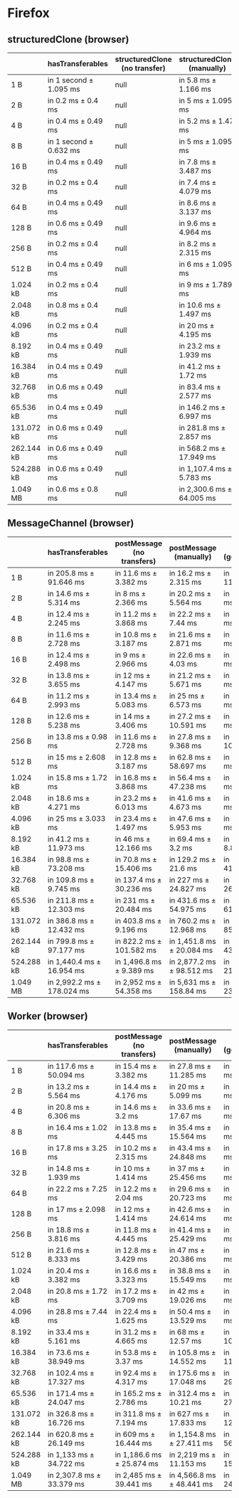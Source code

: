 # Firefox

## structuredClone (browser)

|            | hasTransferables       | structuredClone (no transfer) | structuredClone (manually) | structuredClone (getTransferables) | structuredClone (getTransferable*) |
| ---------- | ---------------------- | ----------------------------- | -------------------------- | ---------------------------------- | ---------------------------------- |
| 1 B        | in 1 second ± 1.095 ms | null                          | in 5.8 ms ± 1.166 ms       | in 6.8 ms ± 1.72 ms                | in 5.4 ms ± 0.49 ms                |
| 2 B        | in 0.2 ms ± 0.4 ms     | null                          | in 5 ms ± 1.095 ms         | in 6.2 ms ± 2.04 ms                | in 6.6 ms ± 2.417 ms               |
| 4 B        | in 0.4 ms ± 0.49 ms    | null                          | in 5.2 ms ± 1.47 ms        | in 5.6 ms ± 2.245 ms               | in 8.6 ms ± 5.238 ms               |
| 8 B        | in 1 second ± 0.632 ms | null                          | in 5 ms ± 1.095 ms         | in 5.8 ms ± 1.166 ms               | in 10 ms ± 4.858 ms                |
| 16 B       | in 0.4 ms ± 0.49 ms    | null                          | in 7.8 ms ± 3.487 ms       | in 7 ms ± 2.28 ms                  | in 9 ms ± 2.966 ms                 |
| 32 B       | in 0.2 ms ± 0.4 ms     | null                          | in 7.4 ms ± 4.079 ms       | in 11.2 ms ± 5.269 ms              | in 11 ms ± 3.347 ms                |
| 64 B       | in 0.4 ms ± 0.49 ms    | null                          | in 8.6 ms ± 3.137 ms       | in 9.4 ms ± 2.8 ms                 | in 11.4 ms ± 3.007 ms              |
| 128 B      | in 0.6 ms ± 0.49 ms    | null                          | in 9.6 ms ± 4.964 ms       | in 10 ms ± 3.225 ms                | in 13.8 ms ± 7.679 ms              |
| 256 B      | in 0.2 ms ± 0.4 ms     | null                          | in 8.2 ms ± 2.315 ms       | in 11 ms ± 2 ms                    | in 11 ms ± 2.098 ms                |
| 512 B      | in 0.4 ms ± 0.49 ms    | null                          | in 6 ms ± 1.095 ms         | in 20.6 ms ± 2.871 ms              | in 15.6 ms ± 1.2 ms                |
| 1.024 kB   | in 0.2 ms ± 0.4 ms     | null                          | in 9 ms ± 1.789 ms         | in 24.6 ms ± 2.577 ms              | in 22.8 ms ± 2.135 ms              |
| 2.048 kB   | in 0.8 ms ± 0.4 ms     | null                          | in 10.6 ms ± 1.497 ms      | in 39.6 ms ± 2.577 ms              | in 40.4 ms ± 5.463 ms              |
| 4.096 kB   | in 0.2 ms ± 0.4 ms     | null                          | in 20 ms ± 4.195 ms        | in 71.6 ms ± 7.338 ms              | in 68.8 ms ± 2.227 ms              |
| 8.192 kB   | in 0.4 ms ± 0.49 ms    | null                          | in 23.2 ms ± 1.939 ms      | in 131 ms ± 5.692 ms               | in 131.4 ms ± 2.577 ms             |
| 16.384 kB  | in 0.4 ms ± 0.49 ms    | null                          | in 41.2 ms ± 1.72 ms       | in 251.2 ms ± 2.993 ms             | in 254.6 ms ± 2.728 ms             |
| 32.768 kB  | in 0.6 ms ± 0.49 ms    | null                          | in 83.4 ms ± 2.577 ms      | in 495.8 ms ± 2.638 ms             | in 503 ms ± 2.608 ms               |
| 65.536 kB  | in 0.4 ms ± 0.49 ms    | null                          | in 146.2 ms ± 6.997 ms     | in 991.6 ms ± 4.409 ms             | in 1,004.6 ms ± 13.749 ms          |
| 131.072 kB | in 0.6 ms ± 0.49 ms    | null                          | in 281.8 ms ± 2.857 ms     | in 1,965.8 ms ± 2.926 ms           | in 1,990 ms ± 5.657 ms             |
| 262.144 kB | in 0.6 ms ± 0.49 ms    | null                          | in 568.2 ms ± 17.949 ms    | in 3,929 ms ± 18.044 ms            | in 3,976.2 ms ± 9.516 ms           |
| 524.288 kB | in 0.6 ms ± 0.49 ms    | null                          | in 1,107.4 ms ± 5.783 ms   | in 7,849 ms ± 51.233 ms            | in 7,911.8 ms ± 13.659 ms          |
| 1.049 MB   | in 0.6 ms ± 0.8 ms     | null                          | in 2,300.6 ms ± 64.005 ms  | in 15,731 ms ± 67.016 ms           | in 15,791.6 ms ± 14.527 ms         |

## MessageChannel (browser)

|            | hasTransferables           | postMessage (no transfers) | postMessage (manually)    | postMessage (getTransferable*) | postMessage (getTransferables) |
| ---------- | -------------------------- | -------------------------- | ------------------------- | ------------------------------ | ------------------------------ |
| 1 B        | in 205.8 ms ± 91.646 ms    | in 11.6 ms ± 3.382 ms      | in 16.2 ms ± 2.315 ms     | in 272 ms ± 11.045 ms          | in 267.6 ms ± 7.003 ms         |
| 2 B        | in 14.6 ms ± 5.314 ms      | in 8 ms ± 2.366 ms         | in 20.2 ms ± 5.564 ms     | in 24 ms ± 3.033 ms            | in 29.4 ms ± 9.478 ms          |
| 4 B        | in 12.4 ms ± 2.245 ms      | in 11.2 ms ± 3.868 ms      | in 22.2 ms ± 7.44 ms      | in 24 ms ± 3.162 ms            | in 31.6 ms ± 6.344 ms          |
| 8 B        | in 11.6 ms ± 2.728 ms      | in 10.8 ms ± 3.187 ms      | in 21.6 ms ± 2.871 ms     | in 21.4 ms ± 4.409 ms          | in 28.4 ms ± 5.535 ms          |
| 16 B       | in 12.4 ms ± 2.498 ms      | in 9 ms ± 2.966 ms         | in 22.6 ms ± 4.03 ms      | in 26 ms ± 5.727 ms            | in 26.8 ms ± 3.544 ms          |
| 32 B       | in 13.8 ms ± 3.655 ms      | in 12 ms ± 4.147 ms        | in 21.2 ms ± 5.671 ms     | in 24.8 ms ± 5.706 ms          | in 24.2 ms ± 2.315 ms          |
| 64 B       | in 11.2 ms ± 2.993 ms      | in 13.4 ms ± 5.083 ms      | in 25 ms ± 6.573 ms       | in 25 ms ± 5.831 ms            | in 23.4 ms ± 2.245 ms          |
| 128 B      | in 12.6 ms ± 5.238 ms      | in 14 ms ± 3.406 ms        | in 27.2 ms ± 10.591 ms    | in 23.2 ms ± 1.166 ms          | in 27 ms ± 4.733 ms            |
| 256 B      | in 13.8 ms ± 0.98 ms       | in 11.6 ms ± 2.728 ms      | in 27.8 ms ± 9.368 ms     | in 35.6 ms ± 10.288 ms         | in 30.4 ms ± 4.841 ms          |
| 512 B      | in 15 ms ± 2.608 ms        | in 12.8 ms ± 3.187 ms      | in 62.8 ms ± 58.697 ms    | in 36 ms ± 9.839 ms            | in 48.6 ms ± 15.705 ms         |
| 1.024 kB   | in 15.8 ms ± 1.72 ms       | in 16.8 ms ± 3.868 ms      | in 56.4 ms ± 47.238 ms    | in 44 ms ± 5.099 ms            | in 46.8 ms ± 4.118 ms          |
| 2.048 kB   | in 18.6 ms ± 4.271 ms      | in 23.2 ms ± 6.013 ms      | in 41.6 ms ± 4.673 ms     | in 64.8 ms ± 3.059 ms          | in 74 ms ± 14.381 ms           |
| 4.096 kB   | in 25 ms ± 3.033 ms        | in 23.4 ms ± 1.497 ms      | in 47.6 ms ± 5.953 ms     | in 105.6 ms ± 9.81 ms          | in 117 ms ± 7.127 ms           |
| 8.192 kB   | in 41.2 ms ± 11.973 ms     | in 46 ms ± 12.166 ms       | in 69.4 ms ± 3.2 ms       | in 185.6 ms ± 8.845 ms         | in 187.8 ms ± 9.411 ms         |
| 16.384 kB  | in 98.8 ms ± 73.208 ms     | in 70.8 ms ± 15.406 ms     | in 129.2 ms ± 21.6 ms     | in 353.6 ms ± 41.601 ms        | in 336.8 ms ± 3.311 ms         |
| 32.768 kB  | in 109.8 ms ± 9.745 ms     | in 137.4 ms ± 30.236 ms    | in 227 ms ± 24.827 ms     | in 649 ms ± 26.743 ms          | in 646.6 ms ± 12.208 ms        |
| 65.536 kB  | in 211.8 ms ± 12.303 ms    | in 231 ms ± 20.484 ms      | in 431.6 ms ± 54.975 ms   | in 1,280.2 ms ± 61.144 ms      | in 1,373.4 ms ± 171.097 ms     |
| 131.072 kB | in 386.8 ms ± 12.432 ms    | in 403.8 ms ± 9.196 ms     | in 760.2 ms ± 12.968 ms   | in 2,502.4 ms ± 85.287 ms      | in 2,461.8 ms ± 23.198 ms      |
| 262.144 kB | in 799.8 ms ± 97.177 ms    | in 822.2 ms ± 101.582 ms   | in 1,451.8 ms ± 20.084 ms | in 4,856.4 ms ± 43.761 ms      | in 4,885.6 ms ± 28.09 ms       |
| 524.288 kB | in 1,440.4 ms ± 16.954 ms  | in 1,496.8 ms ± 9.389 ms   | in 2,877.2 ms ± 98.512 ms | in 9,771.8 ms ± 215.206 ms     | in 9,727.4 ms ± 138.301 ms     |
| 1.049 MB   | in 2,992.2 ms ± 178.024 ms | in 2,952 ms ± 54.358 ms    | in 5,631 ms ± 158.84 ms   | in 19,200.8 ms ± 231.824 ms    | in 19,336.8 ms ± 195.266 ms    |

## Worker (browser)

|            | hasTransferables          | postMessage (no transfers) | postMessage (manually)    | postMessage (getTransferable*) | postMessage (getTransferables) |
| ---------- | ------------------------- | -------------------------- | ------------------------- | ------------------------------ | ------------------------------ |
| 1 B        | in 117.6 ms ± 50.094 ms   | in 15.4 ms ± 3.382 ms      | in 27.8 ms ± 11.285 ms    | in 23.4 ms ± 4.224 ms          | in 23.2 ms ± 2.04 ms           |
| 2 B        | in 13.2 ms ± 5.564 ms     | in 14.4 ms ± 4.176 ms      | in 20 ms ± 5.099 ms       | in 23.4 ms ± 3.137 ms          | in 33.2 ms ± 12.921 ms         |
| 4 B        | in 20.8 ms ± 6.306 ms     | in 14.6 ms ± 3.2 ms        | in 33.6 ms ± 17.67 ms     | in 24.8 ms ± 3.655 ms          | in 41 ms ± 25.322 ms           |
| 8 B        | in 16.4 ms ± 1.02 ms      | in 13.8 ms ± 4.445 ms      | in 35.4 ms ± 15.564 ms    | in 22.6 ms ± 2.728 ms          | in 25.6 ms ± 6.02 ms           |
| 16 B       | in 17.8 ms ± 3.25 ms      | in 10.2 ms ± 2.315 ms      | in 43.4 ms ± 24.848 ms    | in 23.8 ms ± 2.561 ms          | in 22.4 ms ± 6.621 ms          |
| 32 B       | in 14.8 ms ± 1.939 ms     | in 10 ms ± 1.414 ms        | in 37 ms ± 25.456 ms      | in 20.2 ms ± 4.833 ms          | in 28.6 ms ± 6.216 ms          |
| 64 B       | in 22.2 ms ± 7.25 ms      | in 12.2 ms ± 2.04 ms       | in 29.6 ms ± 20.723 ms    | in 26.8 ms ± 2.638 ms          | in 24.8 ms ± 4.833 ms          |
| 128 B      | in 17 ms ± 2.098 ms       | in 12 ms ± 1.414 ms        | in 42.6 ms ± 24.614 ms    | in 27.2 ms ± 3.655 ms          | in 21.6 ms ± 3.666 ms          |
| 256 B      | in 18.8 ms ± 3.816 ms     | in 11.8 ms ± 4.445 ms      | in 41.4 ms ± 25.429 ms    | in 30.4 ms ± 3.929 ms          | in 30.8 ms ± 5.269 ms          |
| 512 B      | in 21.6 ms ± 8.333 ms     | in 12.8 ms ± 3.429 ms      | in 47 ms ± 20.386 ms      | in 31.2 ms ± 4.069 ms          | in 32.8 ms ± 4.118 ms          |
| 1.024 kB   | in 20.4 ms ± 3.382 ms     | in 16.6 ms ± 3.323 ms      | in 38.8 ms ± 15.549 ms    | in 41 ms ± 3.633 ms            | in 41.6 ms ± 4.63 ms           |
| 2.048 kB   | in 20.8 ms ± 1.72 ms      | in 17.2 ms ± 3.709 ms      | in 42 ms ± 19.026 ms      | in 62.2 ms ± 7.222 ms          | in 63.6 ms ± 5.426 ms          |
| 4.096 kB   | in 28.8 ms ± 7.44 ms      | in 22.4 ms ± 1.625 ms      | in 50.4 ms ± 13.529 ms    | in 96.2 ms ± 4.261 ms          | in 98.6 ms ± 4.716 ms          |
| 8.192 kB   | in 33.4 ms ± 5.161 ms     | in 31.2 ms ± 4.665 ms      | in 68 ms ± 12.57 ms       | in 168.8 ms ± 10.572 ms        | in 165 ms ± 7.239 ms           |
| 16.384 kB  | in 73.6 ms ± 38.949 ms    | in 53.8 ms ± 3.37 ms       | in 105.8 ms ± 14.552 ms   | in 299.4 ms ± 11.825 ms        | in 324.4 ms ± 16.194 ms        |
| 32.768 kB  | in 102.4 ms ± 17.327 ms   | in 92.4 ms ± 4.317 ms      | in 175.6 ms ± 17.048 ms   | in 582 ms ± 29.873 ms          | in 567.8 ms ± 20.213 ms        |
| 65.536 kB  | in 171.4 ms ± 24.047 ms   | in 165.2 ms ± 2.786 ms     | in 312.4 ms ± 10.21 ms    | in 1,110.4 ms ± 27.558 ms      | in 1,094.6 ms ± 25.16 ms       |
| 131.072 kB | in 326.8 ms ± 16.726 ms   | in 311.8 ms ± 7.194 ms     | in 627 ms ± 17.833 ms     | in 2,200.6 ms ± 12.452 ms      | in 2,149.4 ms ± 38.578 ms      |
| 262.144 kB | in 620.8 ms ± 26.149 ms   | in 609 ms ± 16.444 ms      | in 1,154.8 ms ± 27.411 ms | in 4,262.6 ms ± 56.923 ms      | in 4,247 ms ± 66.801 ms        |
| 524.288 kB | in 1,133 ms ± 34.722 ms   | in 1,186.6 ms ± 25.874 ms  | in 2,219 ms ± 11.153 ms   | in 8,494.4 ms ± 156.281 ms     | in 8,430.2 ms ± 117.649 ms     |
| 1.049 MB   | in 2,307.8 ms ± 33.379 ms | in 2,485 ms ± 39.441 ms    | in 4,566.8 ms ± 48.441 ms | in 17,081.8 ms ± 249.84 ms     | in 16,589.2 ms ± 244.566 ms    |